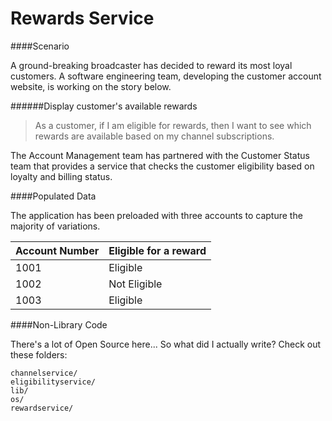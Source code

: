 # Rewards Service

####Scenario

A ground-breaking broadcaster has decided to reward its most loyal customers. A software
engineering team, developing the customer account website, is working on the story below.

######Display customer's available rewards
> As a customer, if I am eligible for rewards, then I want to see which rewards
> are available based on my channel subscriptions.

The Account Management team has partnered with the Customer Status team that provides a
service that checks the customer eligibility based on loyalty and billing status.

####Populated Data

The application has been preloaded with three accounts to capture the majority of variations.

| Account Number | Eligible for a reward |
|-----|-----|
| 1001 | Eligible |
| 1002 | Not Eligible |
| 1003 | Eligible |

####Non-Library Code

There's a lot of Open Source here... So what did I actually write? Check out these folders:

```
channelservice/
eligibilityservice/
lib/
os/
rewardservice/
```


